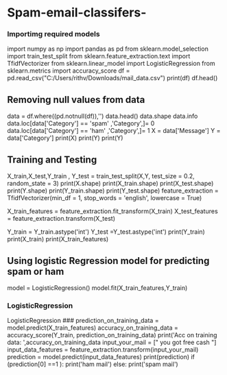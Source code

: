 # Spam-email-classifers-
### Importimg required models 
import numpy as np 
import pandas as pd 
from sklearn.model_selection import train_test_split
from sklearn.feature_extraction.text  import TfidfVectorizer
from sklearn.linear_model import LogisticRegression 
from sklearn.metrics import accuracy_score 
df = pd.read_csv("C:/Users/rithv/Downloads/mail_data.csv")
print(df)
df.head()
## Removing null values from data

data = df.where((pd.notnull(df)),'')
data.head()
data.shape
data.info
data.loc[data['Category'] == 'spam' ,'Category',]= 0
data.loc[data['Category'] == 'ham' ,'Category',]= 1
X = data['Message']
Y = data['Category']
print(X)
print(Y)
print(Y)
## Training and Testing 

X_train,X_test,Y_train , Y_test =  train_test_split(X,Y, test_size = 0.2, random_state = 3)
print(X.shape)
print(X_train.shape)
print(X_test.shape)
print(Y.shape)
print(Y_train.shape)
print(Y_test.shape)
feature_extraction = TfidfVectorizer(min_df = 1, stop_words = 'english', lowercase = True)

X_train_features = feature_extraction.fit_transform(X_train)
X_test_features = feature_extraction.transform(X_test)

Y_train = Y_train.astype('int')
Y_test =Y_test.astype('int')
print(Y_train)
print(X_train)
print(X_train_features)
## Using logistic Regression model for  predicting spam or ham 

model = LogisticRegression()
model.fit(X_train_features,Y_train)
### LogisticRegression
LogisticRegression ###
prediction_on_training_data = model.predict(X_train_features)
accuracy_on_training_data = accuracy_score(Y_train, prediction_on_training_data)
print('Acc on training data: ',accuracy_on_training_data
input_your_mail = [" you got free cash "]
input_data_features = feature_extraction.transform(input_your_mail)
prediction = model.predict(input_data_features)
print(prediction)
if (prediction[0] ==1 ):
    print('ham mail')
else:
    print('spam mail')
    
